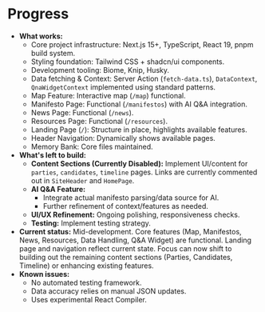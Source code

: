 # Progress

*   **What works:**
    *   Core project infrastructure: Next.js 15+, TypeScript, React 19, pnpm build system.
    *   Styling foundation: Tailwind CSS + shadcn/ui components.
    *   Development tooling: Biome, Knip, Husky.
    *   Data fetching & Context: Server Action (`fetch-data.ts`), `DataContext`, `QnaWidgetContext` implemented using standard patterns.
    *   Map Feature: Interactive map (`/map`) functional.
    *   Manifesto Page: Functional (`/manifestos`) with AI Q&A integration.
    *   News Page: Functional (`/news`).
    *   Resources Page: Functional (`/resources`).
    *   Landing Page (`/`): Structure in place, highlights available features.
    *   Header Navigation: Dynamically shows available pages.
    *   Memory Bank: Core files maintained.
*   **What's left to build:**
    *   **Content Sections (Currently Disabled):** Implement UI/content for `parties`, `candidates`, `timeline` pages. Links are currently commented out in `SiteHeader` and `HomePage`.
    *   **AI Q&A Feature:**
        *   Integrate actual manifesto parsing/data source for AI.
        *   Further refinement of context/features as needed.
    *   **UI/UX Refinement:** Ongoing polishing, responsiveness checks.
    *   **Testing:** Implement testing strategy.
*   **Current status:** Mid-development. Core features (Map, Manifestos, News, Resources, Data Handling, Q&A Widget) are functional. Landing page and navigation reflect current state. Focus can now shift to building out the remaining content sections (Parties, Candidates, Timeline) or enhancing existing features.
*   **Known issues:**
    *   No automated testing framework.
    *   Data accuracy relies on manual JSON updates.
    *   Uses experimental React Compiler. 

